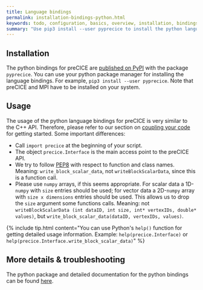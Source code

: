 ```yaml
---
title: Language bindings
permalink: installation-bindings-python.html
keywords: todo, configuration, basics, overview, installation, bindings
summary: "Use pip3 install --user pyprecice to install the python language bindings from PyPI"
---
```


## Installation

The python bindings for preCICE are [published on PyPI](https://pypi.org/project/pyprecice/) with the package `pyprecice`. You can use your python package manager for installing the language bindings. For example, `pip3 install --user pyprecice`. Note that preCICE and MPI have to be installed on your system.

## Usage

The usage of the python language bindings for preCICE is very similar to the C++ API. Therefore, please refer to our section on [coupling your code](https://www.precice.org/couple-your-code-overview.html) for getting started. Some important differences:

* Call `import precice` at the beginning of your script.
* The object `precice.Interface` is the main access point to the preCICE API.
* We try to follow [PEP8](https://pep8.org/) with respect to function and class names. Meaning: `write_block_scalar_data`, not `writeBlockScalarData`, since this is a function call.
* Please use `numpy` arrays, if this seems appropriate. For scalar data a 1D-`numpy` with `size` entries should be used; for vector data a 2D-`numpy` array with `size x dimensions` entries should be used. This allows us to drop the `size` argument some functions calls. Meaning: not `writeBlockScalarData (int dataID, int size, int* vertexIDs, double* values)`, but `write_block_scalar_data(dataID, vertexIDs, values)`.

{% include tip.html content="You can use Python's `help()` function for getting detailed usage information. Example: `help(precice.Interface)` or `help(precice.Interface.write_block_scalar_data)`" %}

## More details & troubleshooting

The python package and detailed documentation for the python bindings can be found [here](https://github.com/precice/python-bindings).

